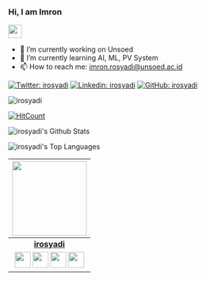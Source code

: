 ### Hi, I am Imron

<p align="left">
  <img src="https://user-images.githubusercontent.com/5679180/79618120-0daffb80-80be-11ea-819e-d2b0fa904d07.gif" width="27px">
</p>

- 🔭 I’m currently working on Unsoed
- 🌱 I’m currently learning AI, ML, PV System
- 📫 How to reach me: imron.rosyadi@unsoed.ac.id

[![Twitter: irosyadi](https://img.shields.io/twitter/follow/irosyadi?style=social)](https://twitter.com/irosyadi)
[![Linkedin: irosyadi](https://img.shields.io/badge/-irosyadi-blue?style=flat-square&logo=Linkedin&logoColor=white&link=https://www.linkedin.com/in/irosyadi/)](https://www.linkedin.com/in/irosyadi/)
[![GitHub: irosyadi](https://img.shields.io/github/followers/irosyadi?label=follow&style=social)](https://github.com/irosyadi)
<p align="left">
  <img src="https://komarev.com/ghpvc/?username=irosyadi" alt="irosyadi" />
</p>

[![HitCount](http://hits.dwyl.com/irosyadi/irosyadi.svg)](http://hits.dwyl.com/irosyadi/irosyadi)

![irosyadi's Github Stats](https://github-readme-stats.vercel.app/api?username=irosyadi&show_icons=true&theme=radical)

![irosyadi's Top Languages](https://github-readme-stats.vercel.app/api/top-langs/?username=irosyadi&theme=radical)

|  <a href="https://irosyadi.github.io/"><img src="ttps://github.githubassets.com/images/modules/logos_page/Octocat.png" width="150px" height="150px" /></a> |
|:---------------------------------------------------------------------------------------------------------------------------------------: |
|       **[irosyadi](https://irosyadi.github.io/)**                                                                                |
|<a href="https://twitter.com/irosyadi"><img src="https://i.ibb.co/kmgQVyW/twitter.png" width="32px" height="32px"></a> <a href="https://github.com/irosyadi"><img src="https://cdn.iconscout.com/icon/free/png-256/github-108-438008.png" width="32px" height="32px"></a> <a href="https://www.facebook.com/imron-rosyadi"><img src="https://i.ibb.co/zmYNW4p/facebook.png" width="32px" height="32px"></a> <a href="https://www.linkedin.com/in/irosyadi/"><img src="https://i.ibb.co/Kx2GSrT/linkedin.png" width="32px" height="32px"></a> |
